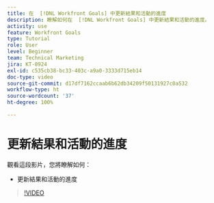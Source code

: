 ```yaml
---
title: 在  [!DNL Workfront Goals] 中更新結果和活動的進度
description: 瞭解如何在  [!DNL Workfront Goals] 中更新結果和活動的進度。
activity: use
feature: Workfront Goals
type: Tutorial
role: User
level: Beginner
team: Technical Marketing
jira: KT-8924
exl-id: c535cb38-bc33-403c-a9a0-3333d715eb14
doc-type: video
source-git-commit: d17df7162ccaab6b62db34209f50131927c0a532
workflow-type: ht
source-wordcount: '37'
ht-degree: 100%

---
```


# 更新結果和活動的進度

觀看這段影片，您將瞭解如何：

* 更新結果和活動的進度

>[!VIDEO](https://video.tv.adobe.com/v/335196/?quality=12&learn=on&enablevpops)
